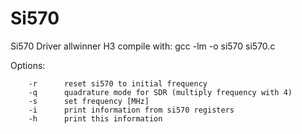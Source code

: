 # Si570
Si570 Driver allwinner H3
compile with: gcc -lm -o si570 si570.c
  
Options:

        -r      reset si570 to initial frequency
        -q      quadrature mode for SDR (multiply frequency with 4)
        -s      set frequency [MHz]
        -i      print information from si570 registers
        -h      print this information
 
   
